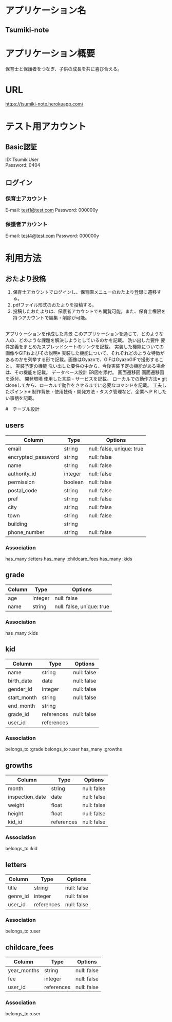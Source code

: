 # アプリケーション名	
## Tsumiki-note

# アプリケーション概要
保育士と保護者をつなぎ、子供の成長を共に喜び合える。

# URL
https://tsumiki-note.herokuapp.com/

# テスト用アカウント
## Basic認証
ID: TsumikiUser<br>
Password: 0404

## ログイン
### 保育士アカウント
E-mail: test1@test.com
Password: 000000y

### 保護者アカウント
E-mail: test4@test.com
Password: 000000y

# 利用方法
## おたより投稿
1. 保育士アカウントでログインし、保育園メニューのおたより登録に遷移する。
2. pdfファイル形式のおたよりを投稿する。
3. 投稿したおたよりは、保護者アカウントでも閲覧可能。また、保育士権限を持つアカウントで編集・削除が可能。

## 
アプリケーションを作成した背景	このアプリケーションを通じて、どのような人の、どのような課題を解決しようとしているのかを記載。
洗い出した要件	要件定義をまとめたスプレッドシートのリンクを記載。
実装した機能についての画像やGIFおよびその説明※	実装した機能について、それぞれどのような特徴があるのかを列挙する形で記載。画像はGyazoで、GIFはGyazoGIFで撮影すること。
実装予定の機能	洗い出した要件の中から、今後実装予定の機能がある場合は、その機能を記載。
データベース設計	ER図を添付。
画面遷移図	画面遷移図を添付。
開発環境	使用した言語・サービスを記載。
ローカルでの動作方法※	git cloneしてから、ローカルで動作をさせるまでに必要なコマンドを記載。
工夫したポイント※	制作背景・使用技術・開発方法・タスク管理など、企業へＰＲしたい事柄を記載。



#　テーブル設計
## users

| Column              | Type      | Options                        |
|---------------------|-----------|--------------------------------|
| email               | string    | null: false, unique: true      |
| encrypted_password  | string    | null: false                    |
| name                | string    | null: false                    |
| authority_id        | integer   | null: false                    |
| permission          | boolean   | null: false                    |
| postal_code         | string    | null: false                    |
| pref                | string    | null: false                    |
| city                | string    | null: false                    |
| town                | string    | null: false                    |
| building            | string    |                                |
| phone_number        | string    | null: false                    |

### Association
has_many :letters
has_many :childcare_fees
has_many :kids

## grade

| Column              | Type      | Options                        |
|---------------------|-----------|--------------------------------|
| age                 | integer   | null: false                    |
| name                | string    | null: false, unique: true      |

### Association
has_many :kids

## kid

| Column              | Type      | Options                        |
|---------------------|-----------|--------------------------------|
| name                | string    | null: false                    |
| birth_date          | date      | null: false                    |
| gender_id           | integer   | null: false                    |
| start_month         | string    | null: false                    |
| end_month           | string    |                                |
| grade_id            | references| null: false                    |
| user_id             | references|                                |

### Association
belongs_to :grade
belongs_to :user
has_many :growths

## growths

| Column              | Type      | Options                        |
|---------------------|-----------|--------------------------------|
| month               | string    | null: false                    |
| inspection_date     | date      | null: false                    |
| weight              | float	    | null: false                    |
| height              | float	    | null: false                    |
| kid_id              | references| null: false                    |

### Association
belongs_to :kid

## letters

| Column              | Type      | Options                        |
|---------------------|-----------|--------------------------------|
| title               | string    | null: false                    |
| genre_id            | integer   | null: false                    |
| user_id             | references| null: false                    |

### Association
belongs_to :user

## childcare_fees

| Column              | Type      | Options                        |
|---------------------|-----------|--------------------------------|
| year_months         | string    | null: false                    |
| fee                 | integer   | null: false                    |
| user_id             | references| null: false                    |

### Association
belongs_to :user
